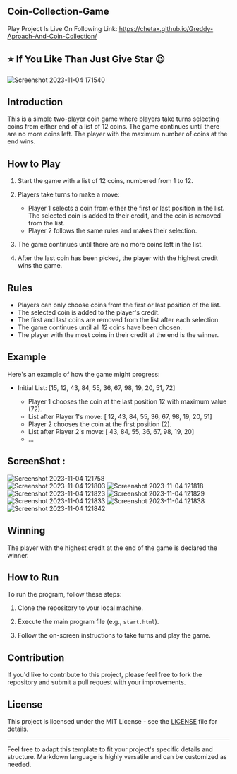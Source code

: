 ## Coin-Collection-Game
Play Project Is Live On Following Link: https://chetax.github.io/Greddy-Aproach-And-Coin-Collection/

## ⭐ If You Like Than Just Give Star 😉
![Screenshot 2023-11-04 171540](https://github.com/Chetax/Greddy-Aproach-And-Coin-Collection/assets/99749401/2be85d45-1ae0-4d51-87c8-d318fe534148)


## Introduction

This is a simple two-player coin game where players take turns selecting coins from either end of a list of 12 coins. The game continues until there are no more coins left. The player with the maximum number of coins at the end wins.

## How to Play

1. Start the game with a list of 12 coins, numbered from 1 to 12.

2. Players take turns to make a move:
   - Player 1 selects a coin from either the first or last position in the list. The selected coin is added to their credit, and the coin is removed from the list.
   - Player 2 follows the same rules and makes their selection.

3. The game continues until there are no more coins left in the list.

4. After the last coin has been picked, the player with the highest credit wins the game.

## Rules

- Players can only choose coins from the first or last position of the list.
- The selected coin is added to the player's credit.
- The first and last coins are removed from the list after each selection.
- The game continues until all 12 coins have been chosen.
- The player with the most coins in their credit at the end is the winner.

## Example

Here's an example of how the game might progress:

- Initial List: [15, 12, 43, 84, 55, 36, 67, 98, 19, 20, 51, 72]

  - Player 1 chooses the coin at the last position 12 with maximum value (72).
  - List after Player 1's move: [ 12, 43, 84, 55, 36, 67, 98, 19, 20, 51]
  - Player 2 chooses the coin at the first position (2).
  - List after Player 2's move: [ 43, 84, 55, 36, 67, 98, 19, 20]
  - ...

## ScreenShot : 
![Screenshot 2023-11-04 121758](https://github.com/Chetax/Greddy-Aproach-And-Coin-Collection/assets/99749401/2bd8c41a-a28b-4e0e-8023-7945e0c81761)  
![Screenshot 2023-11-04 121803](https://github.com/Chetax/Greddy-Aproach-And-Coin-Collection/assets/99749401/082bbb11-6a34-43d5-b09d-098f667218ff) 
![Screenshot 2023-11-04 121818](https://github.com/Chetax/Greddy-Aproach-And-Coin-Collection/assets/99749401/4a98e32c-8791-47d4-8988-8eea0648966c) 
![Screenshot 2023-11-04 121823](https://github.com/Chetax/Greddy-Aproach-And-Coin-Collection/assets/99749401/82adfeeb-4414-4d10-9eaf-4435c8b42422) 
![Screenshot 2023-11-04 121829](https://github.com/Chetax/Greddy-Aproach-And-Coin-Collection/assets/99749401/dec38416-ba88-4a29-848c-68e1bd1ddee8) 
![Screenshot 2023-11-04 121833](https://github.com/Chetax/Greddy-Aproach-And-Coin-Collection/assets/99749401/04ca74fa-ab1d-43a0-a4d3-7796c1bd384a) 
![Screenshot 2023-11-04 121838](https://github.com/Chetax/Greddy-Aproach-And-Coin-Collection/assets/99749401/2ef05ebf-24ca-4f2e-9689-ac6891a060de) 
![Screenshot 2023-11-04 121842](https://github.com/Chetax/Greddy-Aproach-And-Coin-Collection/assets/99749401/1ee690f8-06d6-4f46-9f4f-4ce2061fb7af)







## Winning

The player with the highest credit at the end of the game is declared the winner.

## How to Run

To run the program, follow these steps:

1. Clone the repository to your local machine.

2. Execute the main program file (e.g., `start.html`).

3. Follow the on-screen instructions to take turns and play the game.

## Contribution

If you'd like to contribute to this project, please feel free to fork the repository and submit a pull request with your improvements.

## License

This project is licensed under the MIT License - see the [LICENSE](LICENSE) file for details.

---

Feel free to adapt this template to fit your project's specific details and structure. Markdown language is highly versatile and can be customized as needed.
